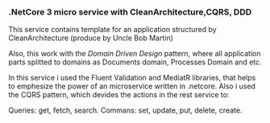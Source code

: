 ### .NetCore 3 micro service with CleanArchitecture,CQRS, DDD 
This service contains template for an application structured by CleanArchitecture (produce by Uncle Bob Martin)

Also, this work with the *Domain Driven Design* pattern, where all application parts splitted to domains as Documents domain, Processes Domain and etc.

In this service i used the Fluent Validation and MediatR libraries, that helps to emphesize the power of an microservice written in .netcore.
Also i used the CQRS pattern, which devides the actions in the rest service to:

Queries: get, fetch, search.
Commans: set, update, put, delete, create.



